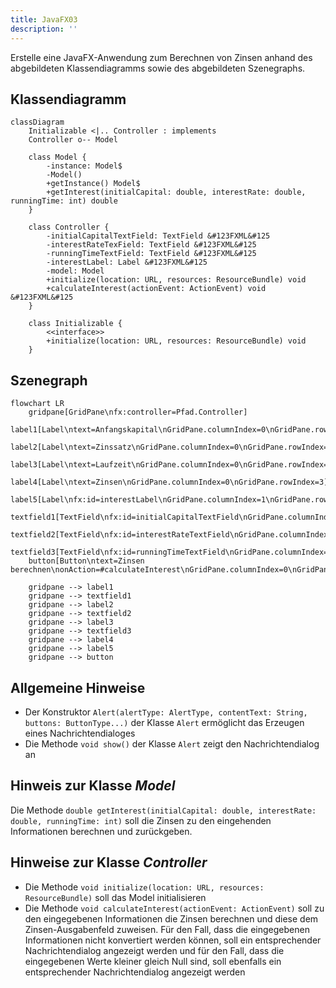 ```yaml
---
title: JavaFX03
description: ''
---
```


Erstelle eine JavaFX-Anwendung zum Berechnen von Zinsen anhand des abgebildeten
Klassendiagramms sowie des abgebildeten Szenegraphs.

## Klassendiagramm

```mermaid
classDiagram
    Initializable <|.. Controller : implements
    Controller o-- Model

    class Model {
        -instance: Model$
        -Model()
        +getInstance() Model$
        +getInterest(initialCapital: double, interestRate: double, runningTime: int) double
    }

    class Controller {
        -initialCapitalTextField: TextField &#123FXML&#125
        -interestRateTexField: TextField &#123FXML&#125
        -runningTimeTextField: TextField &#123FXML&#125
        -interestLabel: Label &#123FXML&#125
        -model: Model
        +initialize(location: URL, resources: ResourceBundle) void
        +calculateInterest(actionEvent: ActionEvent) void &#123FXML&#125
    }

    class Initializable {
        <<interface>>
        +initialize(location: URL, resources: ResourceBundle) void
    }
```

## Szenegraph

```mermaid
flowchart LR
	gridpane[GridPane\nfx:controller=Pfad.Controller]
	label1[Label\ntext=Anfangskapital\nGridPane.columnIndex=0\nGridPane.rowIndex=0]
	label2[Label\ntext=Zinssatz\nGridPane.columnIndex=0\nGridPane.rowIndex=1]
	label3[Label\ntext=Laufzeit\nGridPane.columnIndex=0\nGridPane.rowIndex=2]
	label4[Label\ntext=Zinsen\nGridPane.columnIndex=0\nGridPane.rowIndex=3]
	label5[Label\nfx:id=interestLabel\nGridPane.columnIndex=1\nGridPane.rowIndex=3]
	textfield1[TextField\nfx:id=initialCapitalTextField\nGridPane.columnIndex=1\nGridPane.rowIndex=0]
	textfield2[TextField\nfx:id=interestRateTextField\nGridPane.columnIndex=1\nGridPane.rowIndex=1]
	textfield3[TextField\nfx:id=runningTimeTextField\nGridPane.columnIndex=1\nGridPane.rowIndex=2]
	button[Button\ntext=Zinsen berechnen\nonAction=#calculateInterest\nGridPane.columnIndex=0\nGridPane.rowIndex=4\nGridPane.columnSpan=2\nGridPane.halignment=CENTER]

    gridpane --> label1
    gridpane --> textfield1
    gridpane --> label2
    gridpane --> textfield2
    gridpane --> label3
    gridpane --> textfield3
    gridpane --> label4
    gridpane --> label5
    gridpane --> button
```

## Allgemeine Hinweise

- Der Konstruktor
  `Alert(alertType: AlertType, contentText: String, buttons: ButtonType...)` der
  Klasse `Alert` ermöglicht das Erzeugen eines Nachrichtendialoges
- Die Methode `void show()` der Klasse `Alert` zeigt den Nachrichtendialog an

## Hinweis zur Klasse _Model_

Die Methode
`double getInterest(initialCapital: double, interestRate: double, runningTime: int)`
soll die Zinsen zu den eingehenden Informationen berechnen und zurückgeben.

## Hinweise zur Klasse _Controller_

- Die Methode `void initialize(location: URL, resources: ResourceBundle)` soll
  das Model initialisieren
- Die Methode `void calculateInterest(actionEvent: ActionEvent)` soll zu den
  eingegebenen Informationen die Zinsen berechnen und diese dem
  Zinsen-Ausgabenfeld zuweisen. Für den Fall, dass die eingegebenen
  Informationen nicht konvertiert werden können, soll ein entsprechender
  Nachrichtendialog angezeigt werden und für den Fall, dass die eingegebenen
  Werte kleiner gleich Null sind, soll ebenfalls ein entsprechender
  Nachrichtendialog angezeigt werden
